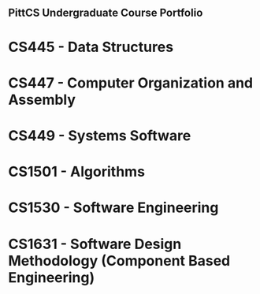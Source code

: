 ## PittCS Undergraduate Course Portfolio

# CS445 - Data Structures

# CS447 - Computer Organization and Assembly

# CS449 - Systems Software

# CS1501 - Algorithms

# CS1530 - Software Engineering

# CS1631 - Software Design Methodology (Component Based Engineering)
